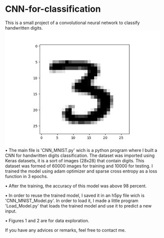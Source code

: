 # CNN-for-classification

This is a small project of a convolutional neural network to classify handwritten digits. 
![alt text](https://github.com/redaelhail/CNN-for-classification/blob/master/Figure_2.png)
•	The main file is 'CNN_MNIST.py' wich is a python program where I built a CNN for handwritten digits classification. The dataset
was imported using Keras datasets, it is a sort of images (28x28) that contain digits. This dataset was formed of 60000 images for
training and 10000 for testing. I trained the model using adam optimizer and sparse cross entropy as a loss function in 3 epochs.

•	After the training, the accuracy of this model was above 98 percent.

•	In order to reuse the trained model, I saved it in an h5py file wich is 'CNN_MNIST_Model.py'. In order to load it, I made a little 
program 'Load_Model.py' that loads the trained model and use it to predict a new input.

•	Figures 1 and 2 are for data exploration.

If you have any advices or remarks, feel free to contact me.
